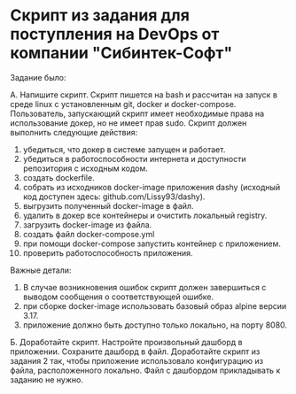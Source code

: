 # Скрипт из задания для поступления на DevOps от компании "Сибинтек-Софт"
Задание было:

А. Напишите скрипт.
Скрипт пишется на bash и рассчитан на запуск в среде linux с установленным git, docker и docker-compose.
Пользователь, запускающий скрипт имеет необходимые права на использование докер, но не имеет прав sudo.
Скрипт должен выполнить следующие действия:
1. убедиться, что докер в системе запущен и работает.
2. убедиться в работоспособности интернета и доступности репозитория с исходным кодом.
3. создать dockerfile.
4. собрать из исходников docker-image приложения dashy (исходный код доступен здесь: github.com/Lissy93/dashy).
5. выгрузить полученный docker-image в файл.
6. удалить в докер все контейнеры и очистить локальный registry.
7. загрузить docker-image из файла.
8. создать файл docker-compose.yml
9. при помощи docker-compose запустить контейнер с приложением.
10. проверить работоспособность приложения.

Важные детали:
1. В случае возникновения ошибок скрипт должен завершиться с выводом сообщения о соответствующей ошибке. 
2. при сборке docker-image использовать базовый образ alpine версии 3.17.
3. приложение должно быть доступно только локально, на порту 8080.

Б. Доработайте скрипт.
Настройте произвольный дашборд в приложении. Сохраните дашборд в файл.
Доработайте скрипт из задания 2 так, чтобы приложение использовало конфигурацию из файла, расположенного локально.
Файл с дашбордом прикладывать к заданию не нужно.
